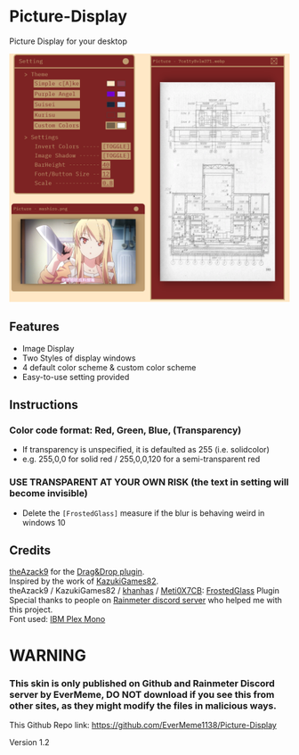 # Picture-Display
Picture Display for your desktop

![image](https://github.com/EverMeme1138/Picture-Display/blob/main/image.png)

## Features
- Image Display
- Two Styles of display windows
- 4 default color scheme & custom color scheme
- Easy-to-use setting provided

## Instructions
### Color code format: Red, Green, Blue, (Transparency)
- If transparency is unspecified, it is defaulted as 255 (i.e. solidcolor)
- e.g. 255,0,0 for solid red / 255,0,0,120 for a semi-transparent red
### USE TRANSPARENT AT YOUR OWN RISK (the text in setting will become invisible)
- Delete the `[FrostedGlass]` measure if the blur is behaving weird in windows 10


## Credits
[theAzack9](https://github.com/TheAzack9) for the [Drag&Drop plugin](https://forum.rainmeter.net/viewtopic.php?t=23107).\
Inspired by the work of [KazukiGames82](https://github.com/KazukiGames82).\
theAzack9 / KazukiGames82 / [khanhas](https://github.com/khanhas) / [Meti0X7CB](https://github.com/Meti0X7CB): [FrostedGlass](https://github.com/KazukiGames82/FrostedGlass) Plugin\
Special thanks to people on [Rainmeter discord server](https://discord.gg/rainmeter) who helped me with this project.\
Font used: [IBM Plex Mono](https://fonts.google.com/specimen/IBM+Plex+Mono)

# WARNING
### This skin is only published on Github and Rainmeter Discord server by EverMeme, DO NOT download if you see this from other sites, as they might modify the files in malicious ways.
This Github Repo link: https://github.com/EverMeme1138/Picture-Display

Version 1.2
